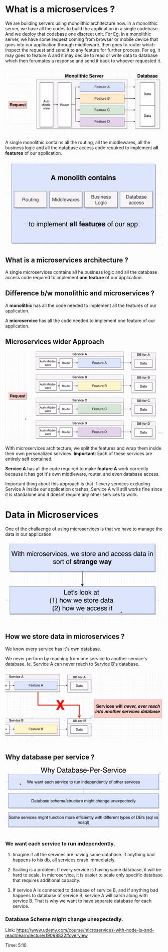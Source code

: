 # What is a microservices ?

We are building servers using monolithic architecture now. in a monolithic server, we have all the codes to build the application in a single codebase. And we deploy that codebase one discreet unit.
For Eg, in a monolithic server, we have some request coming from browser or mobile device that goes into our application through middleware. then goes to router which inspect the request and send it to any feature for further process. For eg, it may goes to feature A and it may decide to read or write data to database which then forumates a response and send it back to whoever requested it.

![](./IMAGES/IMAGE_1.png)

A single monolithic contains all the routing, all the middlewares, all the business logic and all the database access code required to implement **all features** of our application.

![](./IMAGES/image_44.png)


## What is a microservices architecture ?

A single microservices contains all he business logic and all the database access code required to implement **one feature**  of our application.

## Difference b/w monolithic and microservices ?

A **monolithic** has all the code needed to implement all the features of our application.

A **microservice** has all the code needed to implement one feature of our application.

## Microservices wider Approach

![](./IMAGES/image_444.png)

With microservices architecture, we split the features and wrap them inside their own personalized services. 
**Important**: Each of these services are entirely self contained.

**Service A** has all the code required to make **feature A** work correctly because it has got it's own middleware, router, and even database access.

Important thing about this approach is that if every services excluding Service A inside our application crashes, Service A will still works fine since it is standalone and it doesnt require any other services to work.

# Data in Microservices

One of the challaenge of using microservices is that we have to manage the data in our application.

![](./IMAGES/image_u1218931.png)

## How we store data in microservices ?

We know every service has it's own database.

We never perform by reaching from one service to another service's database. Ie. Service A can never reach to Service B's database. 

![](./IMAGES/image_sjagshda.png)

## Why database per service ?

![](./IMAGES/image_438462378.png)

### We want each service to run independently.

1. Imagine if all the services are having same database. if anything bad happens to his db, all services crash immediately.

2. Scaling is a problem. If every service is having same database, it will be hard to scale. In microservice, it is easier to scale only specific database that requires additional capacity.

3. If service A is connected to database of service B, and if anything bad happens to database of service B, service A will carsh along with service B. That is why we want to have separate database for each service.

### Database Scheme might change unexpectedly.


Link: https://www.udemy.com/course/microservices-with-node-js-and-react/learn/lecture/19098832#overview

Time: 5:10 

